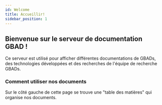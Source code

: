 ```yaml
---
id: Welcome
title: Accueillir!
sidebar_position: 1
---
```



<h2>Bienvenue sur le serveur de documentation GBAD !</h2>

<p>Ce serveur est utilisé pour afficher différentes documentations de GBADs, des technologies développées et des recherches de l'équipe de recherche GBADs.</p>

<h3>Comment utiliser nos documents</h3>

<p>Sur le côté gauche de cette page se trouve une "table des matières" qui organise nos documents.</p>

